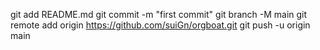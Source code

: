 git add README.md
git commit -m "first commit"
git branch -M main
git remote add origin https://github.com/suiGn/orgboat.git
git push -u origin main